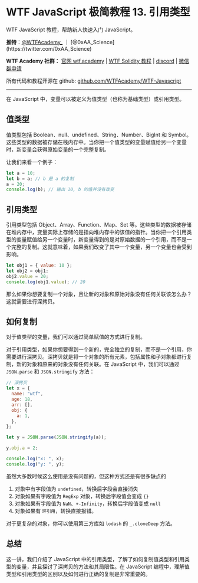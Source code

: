 # WTF JavaScript 极简教程 13. 引用类型

WTF JavaScript 教程，帮助新人快速入门 JavaScript。

**推特**：[@WTFAcademy_](https://twitter.com/WTFAcademy_) ｜ [@0xAA_Science](https://twitter.com/0xAA_Science)

**WTF Academy 社群：** [官网 wtf.academy](https://wtf.academy/) | [WTF Solidity 教程](https://github.com/AmazingAng/WTFSolidity) | [discord](https://discord.wtf.academy/) | [微信群申请](https://docs.google.com/forms/d/e/1FAIpQLSe4KGT8Sh6sJ7hedQRuIYirOoZK_85miz3dw7vA1-YjodgJ-A/viewform?usp=sf_link)

所有代码和教程开源在 github: [github.com/WTFAcademy/WTF-Javascript](https://github.com/WTFAcademy/WTF-Javascript)

---

在 JavaScript 中，变量可以被定义为值类型（也称为基础类型）或引用类型。

## 值类型

值类型包括 Boolean、null、undefined、String、Number、BigInt 和 Symbol。这些类型的数据被存储在栈内存中。当你把一个值类型的变量赋值给另一个变量时，新变量会获得原始变量的一个完整复制。

让我们来看一个例子：

```javascript
let a = 10;
let b = a; // b 是 a 的复制
a = 20;
console.log(b); // 输出 10, b 的值并没有改变
```

## 引用类型

引用类型包括 Object、Array、Function、Map、Set 等。这些类型的数据被存储在堆内存中，变量实际上存储的是指向堆内存中的该值的指针。当你把一个引用类型的变量赋值给另一个变量时，新变量得到的是对原始数据的一个引用，而不是一个完整的复制。这就意味着，如果我们改变了其中一个变量，另一个变量也会受到影响。

```javascript
let obj1 = { value: 10 };
let obj2 = obj1;
obj2.value = 20;
console.log(obj1.value); // 20
```

那么如果你想要复制一个对象，且让新的对象和原始对象没有任何关联该怎么办？这就需要进行深拷贝。

## 如何复制

对于值类型的变量，我们可以通过简单赋值的方式进行复制。

对于引用类型，如果你想要得到一个新的，完全独立的复制，而不是一个引用，你需要进行深拷贝。深拷贝就是将一个对象的所有元素，包括属性和子对象都进行复制，新的对象和原来的对象没有任何关联。在 JavaScript 中，我们可以通过 `JSON.parse` 和 `JSON.stringify` 方法：

```js
// 深拷贝
let x = {
  name: "wtf",
  age: 18,
  arr: [],
  obj: {
    a: 1,
  },
};

let y = JSON.parse(JSON.stringify(a));

y.obj.a = 2;

console.log("x: ", x);
console.log("y: ", y);
```

虽然大多数时候这么使用是没有问题的，但这种方式还是有很多缺点的

1. 对象中有字段值为 `undefined`，转换后字段会直接消失
2. 对象如果有字段值为 `RegExp` 对象，转换后字段值会变成 `{}`
3. 对象如果有字段值为 `NaN`、`+-Infinity`，转换后字段值变成 `null`
4. 对象如果有 `环引用`，转换直接报错。

对于更复杂的对象，你可以使用第三方库如 `lodash` 的 `_.cloneDeep` 方法。

## 总结

这一讲，我们介绍了 JavaScript 中的引用类型，了解了如何复制值类型和引用类型的变量，并且探讨了深拷贝的方法和其局限性。在 JavaScript 编程中，理解值类型和引用类型的区别以及如何进行正确的复制是非常重要的。

